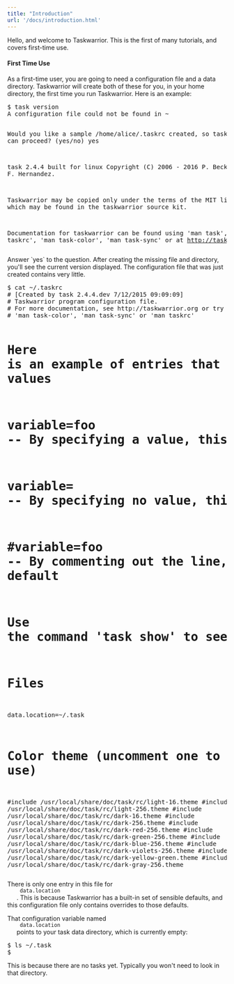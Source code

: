 ```yaml
---
title: "Introduction"
url: '/docs/introduction.html'
---
```

<div class="col-md-10 main">
 <div class="row">
  <a name="intro">
  </a>
  <p>
   Hello, and welcome to Taskwarrior. This is the first of many
              tutorials, and covers first-time use.
  </p>
  <a name="first">
  </a>
  <h4>
   First Time Use
  </h4>
  <p>
   As a first-time user, you are going to need a configuration file and a data directory. Taskwarrior will create both of these for you, in your home directory, the first time you run Taskwarrior. Here is an example:
  </p>
  <pre>$ task version
A configuration file could not be found in ~

Would you like a sample /home/alice/.taskrc created, so taskwarrior can
proceed? (yes/no) yes

task 2.4.4 built for linux
Copyright (C) 2006 - 2016 P. Beckingham, F. Hernandez.

Taskwarrior may be copied only under the terms of the MIT license, which may
be found in the taskwarrior source kit.

Documentation for taskwarrior can be found using 'man task', 'man taskrc',
'man task-color', 'man task-sync' or at http://taskwarrior.org</pre>
  <p>
   Answer `yes` to the question. After creating the missing file and
              directory, you'll see the current version displayed. The
              configuration file that was just created contains very little.
  </p>
  <pre>$ cat ~/.taskrc
# [Created by task 2.4.4.dev 7/12/2015 09:09:09]
# Taskwarrior program configuration file.
# For more documentation, see http://taskwarrior.org or try 'man task',
# 'man task-color', 'man task-sync' or 'man taskrc'

# Here is an example of entries that use the default, override and blank values
#   variable=foo   -- By specifying a value, this overrides the default
#   variable=      -- By specifying no value, this means no default
#   #variable=foo  -- By commenting out the line, or deleting it, this uses the default

# Use the command 'task show' to see all defaults and overrides

# Files
data.location=~/.task

# Color theme (uncomment one to use)
#include /usr/local/share/doc/task/rc/light-16.theme
#include /usr/local/share/doc/task/rc/light-256.theme
#include /usr/local/share/doc/task/rc/dark-16.theme
#include /usr/local/share/doc/task/rc/dark-256.theme
#include /usr/local/share/doc/task/rc/dark-red-256.theme
#include /usr/local/share/doc/task/rc/dark-green-256.theme
#include /usr/local/share/doc/task/rc/dark-blue-256.theme
#include /usr/local/share/doc/task/rc/dark-violets-256.theme
#include /usr/local/share/doc/task/rc/dark-yellow-green.theme
#include /usr/local/share/doc/task/rc/dark-gray-256.theme</pre>
  <p>
   There is only one entry in this file for
   <code>
    data.location
   </code>
   . This is because Taskwarrior has a
              built-in set of sensible defaults, and this configuration file
              only contains overrides to those defaults.
  </p>
  <p>
   That configuration variable named
   <code>
    data.location
   </code>
   points to your task data directory, which is currently empty:
  </p>
  <pre>$ ls ~/.task
$</pre>
  <p>
   This is because there are no tasks yet. Typically you won't need
              to look in that directory.
  </p>
 </div>
 <br/>
 <br/>
</div>


